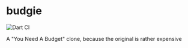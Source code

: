 # budgie

![Dart CI](https://github.com/feroldi/budgie/workflows/Dart%20CI/badge.svg)

A "You Need A Budget" clone, because the original is rather expensive 
